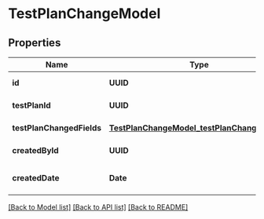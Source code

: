# TestPlanChangeModel
## Properties

| Name | Type | Description | Notes |
|------------ | ------------- | ------------- | -------------|
| **id** | **UUID** |  | [default to null] |
| **testPlanId** | **UUID** |  | [default to null] |
| **testPlanChangedFields** | [**TestPlanChangeModel_testPlanChangedFields**](TestPlanChangeModel_testPlanChangedFields.md) |  | [default to null] |
| **createdById** | **UUID** |  | [default to null] |
| **createdDate** | **Date** |  | [optional] [default to null] |

[[Back to Model list]](../README.md#documentation-for-models) [[Back to API list]](../README.md#documentation-for-api-endpoints) [[Back to README]](../README.md)

